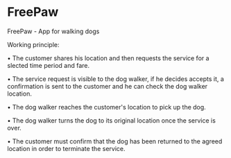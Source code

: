 # FreePaw
FreePaw - App for walking dogs

Working principle:

• The customer shares his location and then requests the service for a slected time period and fare.

• The service request is visible to the dog walker, if he decides accepts it, a confirmation is sent to the customer and he can check the dog walker location.

• The dog walker reaches the customer's location to pick up the dog.

• The dog walker turns the dog to its original location once the service is over.

• The customer must confirm that the dog has been returned to the agreed location in order to terminate the service.
